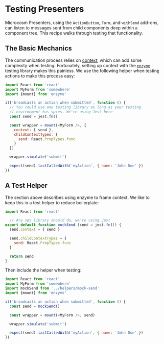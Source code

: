# Testing Presenters

Microcosm Presenters, using the `ActionButton`, `Form`, and `withSend`
add-ons, can listen to messages sent from child components deep within a
component tree. This recipe walks through testing that functionality.

## The Basic Mechanics

The communication process relies on
[context](https://facebook.github.io/react/docs/context.html), which can add
some complexity when testing. Fortunately, setting up context with the
[`enzyme`](https://github.com/airbnb/enzyme) testing library makes this
painless. We use the following helper when testing actions to make this process
easy:

```javascript
import React from 'react'
import MyForm from 'somewhere'
import {mount} from 'enzyme'

it('broadcasts an action when submitted', function () {
  // You could use any testing library as long as your testing
  // environment has spies. We're using Jest here
  const send = jest.fn()

  const wrapper = mount(<MyForm />, {
    context: { send },
    childContextTypes: {
      send: React.PropTypes.func
    }
  })

  wrapper.simulate('submit')

  expect(send).lastCalledWith('myAction', { name: 'John Doe' })
})
```

## A Test Helper

The section above describes using enzyme to frame context. We like to
keep this in a test helper to reduce boilerplate:

```javascript
import React from 'react'

  // Any spy library should do, we're using Jest
export default function mockSend (send = jest.fn()) {
  send.context = { send }

  send.childContextTypes = {
    send: React.PropTypes.func
  }

  return send
}
```

Then include the helper when testing:

```javascript
import React from 'react'
import MyForm from 'somewhere'
import mockSend from '../helpers/mock-send'
import {mount} from 'enzyme'

it('broadcasts an action when submitted', function () {
  const send = mockSend()

  const wrapper = mount(<MyForm />, send)

  wrapper.simulate('submit')

  expect(send).lastCalledWith('myAction', { name: 'John Doe' })
})
```
